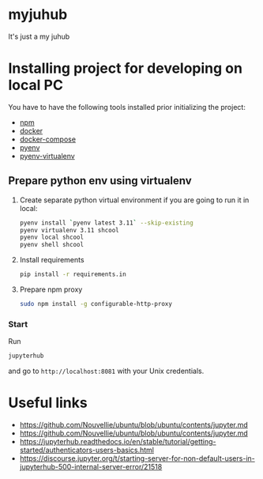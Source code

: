 # myjuhub

It's just a my juhub

# Installing project for developing on local PC

You have to have the following tools installed prior initializing the project:

- [npm](https://software.manjaro.org/package/npm)
- [docker](https://docs.docker.com/engine/installation/)
- [docker-compose](https://docs.docker.com/compose/install/)
- [pyenv](https://github.com/pyenv/pyenv)
- [pyenv-virtualenv](https://github.com/pyenv/pyenv-virtualenv)

## Prepare python env using virtualenv

1. Create separate python virtual environment if you are going to run it in
   local:

   ```bash
   pyenv install `pyenv latest 3.11` --skip-existing
   pyenv virtualenv 3.11 shcool
   pyenv local shcool
   pyenv shell shcool
   ```
2. Install requirements

   ```bash
   pip install -r requirements.in
   ```
3. Prepare npm proxy

   ```bash
   sudo npm install -g configurable-http-proxy
   ```

### Start

Run

```bash
jupyterhub
```

and go to `http://localhost:8081` with your Unix credentials.



# Useful links

* https://github.com/Nouvellie/ubuntu/blob/ubuntu/contents/jupyter.md
* https://github.com/Nouvellie/ubuntu/blob/ubuntu/contents/jupyter.md
* https://jupyterhub.readthedocs.io/en/stable/tutorial/getting-started/authenticators-users-basics.html
* https://discourse.jupyter.org/t/starting-server-for-non-default-users-in-jupyterhub-500-internal-server-error/21518
